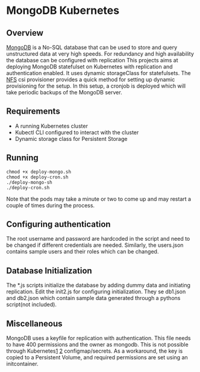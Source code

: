 # MongoDB Kubernetes
## Overview

[MongoDB](https://github.com/mongodb/mongo) is a No-SQL database that can be used to store and query unstructured data at very high speeds. For redundancy and high availability the database can be configured with replication
This projects aims at deploying MongoDB statefulset on Kubernetes with replication and authentication enabled. It uses dynamic storageClass for statefulsets. 
The [NFS](https://github.com/kubernetes-csi/csi-driver-nfs) csi provisioner provides a quick method for setting up dynamic provisioning for the setup.
In this setup, a cronjob is deployed which will take periodic backups of the MongoDB server.

## Requirements

- A running Kubernetes cluster
- Kubectl CLI configured to interact with the cluster
- Dynamic storage class for Persistent Storage

## Running

```
chmod +x deploy-mongo.sh
chmod +x deploy-cron.sh
./deploy-mongo-sh
./deploy-cron.sh
```
Note that the pods may take a minute or two to come up and may restart a couple of times during the process.


## Configuring authentication

The root username and password are hardcoded in the script and need to be changed if different credentials are needed. Similarly, the users.json contains sample users
and their roles which can be changed.

## Database Initialization

The *.js scripts initialize the database by adding dummy data and initiating replication. Edit the init2.js for configuring initialization. They se db1.json and db2.json which contain sample data generated through a pythons script(not included).

## Miscellaneous

MongoDB uses a keyfile for replication with authentication. This file needs to have 400 permissions and the owner as mongodb. This is not possible through Kubernetes[1](https://stackoverflow.com/questions/49945437/changing-default-file-owner-and-group-owner-of-kubernetes-secrets-files-mounted) [2](github.com/kubernetes/kubernetes/issues/81089) configmap/secrets.
As a workaround, the key is copied to a Persistent Volume, and required permissions are set using an initcontainer.



